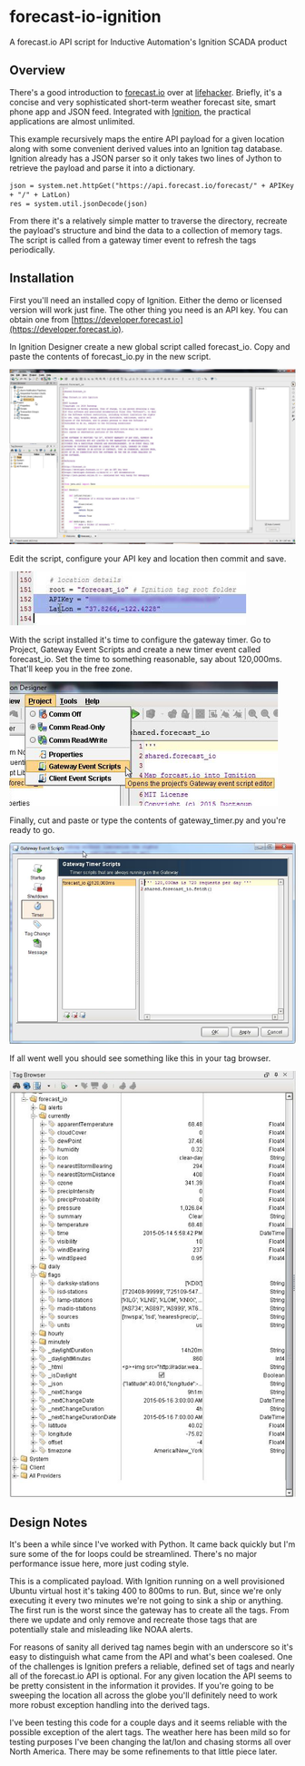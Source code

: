 # forecast-io-ignition
A forecast.io API script for Inductive Automation's Ignition SCADA product
## Overview
There's a good introduction to [forecast.io](http://forecast.io) over at [lifehacker](http://lifehacker.com/5992542/forecastio-delivers-a-useful-animated-weather-report-for-your-location-all-on-one-page). Briefly, it's a concise and very sophisticated short-term weather forecast site, smart phone app and JSON feed. Integrated with [Ignition](https://inductiveautomation.com/), the practical applications are almost unlimited.

This example recursively maps the entire API payload for a given location along with some convenient derived values into an Ignition tag database. Ignition already has a JSON parser so it only takes two lines of Jython to retrieve the payload and parse it into a dictionary.

```
json = system.net.httpGet("https://api.forecast.io/forecast/" + APIKey + "/" + LatLon)
res = system.util.jsonDecode(json)
```
From there it's a relatively simple matter to traverse the directory, recreate the payload's structure and bind the data to a collection of memory tags. The script is called from a gateway timer event to refresh the tags periodically.

## Installation
First you'll need an installed copy of Ignition. Either the demo or licensed version will work just fine. The other thing you need is an API key. You can obtain one from [https://developer.forecast.io](https://developer.forecast.io). 

In Ignition Designer create a new global script called forecast_io. Copy and paste the contents of forecast_io.py in the new script.

![ScreenShot1](/images/ScreenShot1.jpg)

Edit the script, configure your API key and location then commit and save. 

![ScreenShot2](/images/ScreenShot2.jpg)

With the script installed it's time to configure the gateway timer. Go to Project, Gateway Event Scripts and create a new timer event called forecast_io. Set the time to something reasonable, say about 120,000ms. That'll keep you in the free zone. 

![ScreenShot3](/images/ScreenShot3.jpg)

Finally, cut and paste or type the contents of gateway_timer.py and you're ready to go.

![ScreenShot4](/images/ScreenShot4.jpg)

If all went well you should see something like this in your tag browser.

![ScreenShot5](/images/ScreenShot5.jpg)

## Design Notes
It's been a while since I've worked with Python. It came back quickly but I'm sure some of the for loops could be streamlined. There's no major performance issue here, more just coding style.

This is a complicated payload. With Ignition running on a well provisioned Ubuntu virtual host it's taking 400 to 800ms to run. But, since we're only executing it every two minutes we're not going to sink a ship or anything. The first run is the worst since the gateway has to create all the tags. From there we update and only remove and recreate those tags that are potentially stale and misleading like NOAA alerts.

For reasons of sanity all derived tag names begin with an underscore so it's easy to distinguish what came from the API and what's been coalesed. One of the challenges is Ignition prefers a reliable, defined set of tags and nearly all of the forecast.io API is optional. For any given location the API seems to be pretty consistent in the information it provides. If you're going to be sweeping the location all across the globe you'll definitely need to work more robust exception handling into the derived tags.

I've been testing this code for a couple days and it seems reliable with the possible exception of the alert tags.  The weather here has been mild so for testing purposes I've been changing the lat/lon and chasing storms all over North America. There may be some refinements to that little piece later.
